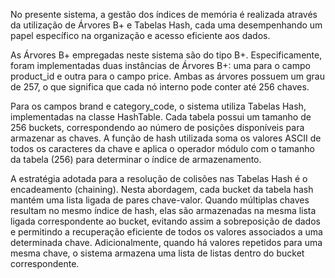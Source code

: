 
No presente sistema, a gestão dos índices de memória é realizada através da utilização de Árvores B+ e Tabelas Hash, cada uma desempenhando um papel específico na organização e acesso eficiente aos dados.

As Árvores B+ empregadas neste sistema são do tipo B+. Especificamente, foram implementadas duas instâncias de Árvores B+: uma para o campo product_id e outra para o campo price. Ambas as árvores possuem um grau de 257, o que significa que cada nó interno pode conter até 256 chaves. 

Para os campos brand e category_code, o sistema utiliza Tabelas Hash, implementadas na classe HashTable. Cada tabela possui um tamanho de 256 buckets, correspondendo ao número de posições disponíveis para armazenar as chaves. A função de hash utilizada soma os valores ASCII de todos os caracteres da chave e aplica o operador módulo com o tamanho da tabela (256) para determinar o índice de armazenamento.

A estratégia adotada para a resolução de colisões nas Tabelas Hash é o encadeamento (chaining). Nesta abordagem, cada bucket da tabela hash mantém uma lista ligada de pares chave-valor. Quando múltiplas chaves resultam no mesmo índice de hash, elas são armazenadas na mesma lista ligada correspondente ao bucket, evitando assim a sobreposição de dados e permitindo a recuperação eficiente de todos os valores associados a uma determinada chave. Adicionalmente, quando há valores repetidos para uma mesma chave, o sistema armazena uma lista de listas dentro do bucket correspondente. 
